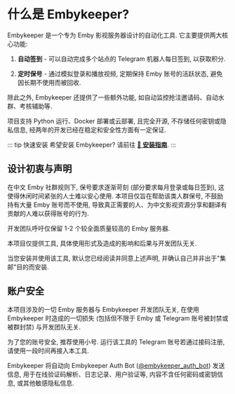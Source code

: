<script setup>

import Logo from '../components/Logo.vue';

</script>

# 什么是 Embykeeper?

<p align="center">
  <a href='https://github.com/emby-keeper/embykeeper'>
    <Logo />
  </a>
</p>

Embykeeper 是一个专为 Emby 影视服务器设计的自动化工具. 它主要提供两大核心功能:

1. **自动签到** - 可以自动完成多个站点的 Telegram 机器人每日签到, 以获取积分.

2. **定时保号** - 通过模拟登录和播放视频, 定期保持 Emby 账号的活跃状态, 避免因长期不使用而被回收.

除此之外, Embykeeper 还提供了一些额外功能, 如自动监控抢注邀请码、自动水群、考核辅助等.

项目支持 Python 运行、Docker 部署或云部署, 且完全开源, 不存储任何密钥或隐私信息, 经两年的开发已经在稳定和安全性方面有一定保证.

::: tip 快速安装
希望安装 Embykeeper? 请前往 [**🚀 安装指南**](/guide/安装指南.md).
:::

## 设计初衷与声明

在中文 Emby 社群规则下, 保号要求逐渐苛刻 (部分要求每月登录或每日签到), 这使得休闲时间紧张的人士难以安心使用. 本项目仅旨在帮助该类人群保号, 不鼓励持有大量 Emby 账号而不使用, 导致真正需要的人、为中文影视资源分享和翻译有贡献的人难以获得账号的行为.

开发团队呼吁仅保留 1-2 个较全面质量较高的 Emby 服务器.

本项目仅提供工具, 具体使用形式及造成的影响和后果与开发团队无关.

当您安装并使用该工具, 默认您已经阅读并同意上述声明, 并确认自己并非出于"集邮"目的而安装.

## 账户安全

本项目涉及的一切 Emby 服务器与 Embykeeper 开发团队无关, 在使用 Embykeeper 时造成的一切损失 (包括但不限于 Emby 或 Telegram 账号被封禁或被群封禁) 与开发团队无关.

为了您的账号安全, 推荐使用小号. 运行该工具的 Telegram 账号若通过接码注册, 请使用一段时间再接入本工具.

Embykeeper 将自动向 Embykeeper Auth Bot ([@embykeeper_auth_bot](https://t.me/embykeeper_auth_bot)) 发送信息, 用于在线验证码解析、日志记录、用户验证等, 内容不含任何密码或密钥信息, 或其他敏感隐私信息.

